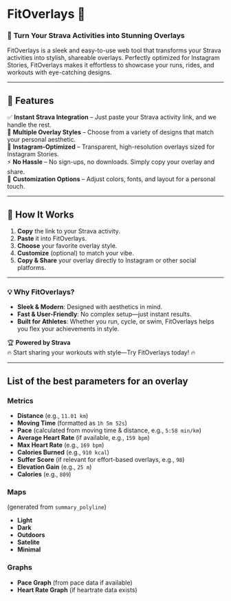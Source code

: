 # FitOverlays 🚴

### 📌 **Turn Your Strava Activities into Stunning Overlays**
FitOverlays is a sleek and easy-to-use web tool that transforms your Strava activities into stylish, shareable overlays. Perfectly optimized for Instagram Stories, FitOverlays makes it effortless to showcase your runs, rides, and workouts with eye-catching designs.

---

## 🌟 **Features**
✅ **Instant Strava Integration** – Just paste your Strava activity link, and we handle the rest.  
🎨 **Multiple Overlay Styles** – Choose from a variety of designs that match your personal aesthetic.  
📏 **Instagram-Optimized** – Transparent, high-resolution overlays sized for Instagram Stories.  
⚡ **No Hassle** – No sign-ups, no downloads. Simply copy your overlay and share.  
🔄 **Customization Options** – Adjust colors, fonts, and layout for a personal touch.  

---

## 🚀 **How It Works**
1. **Copy** the link to your Strava activity.
2. **Paste** it into FitOverlays.
3. **Choose** your favorite overlay style.
4. **Customize** (optional) to match your vibe.
5. **Copy & Share** your overlay directly to Instagram or other social platforms.

---

### 💡 **Why FitOverlays?**
- **Sleek & Modern**: Designed with aesthetics in mind.
- **Fast & User-Friendly**: No complex setup—just instant results.
- **Built for Athletes**: Whether you run, cycle, or swim, FitOverlays helps you flex your achievements in style.

🏆 **Powered by Strava**  
🔥 Start sharing your workouts with style—Try FitOverlays today! 🔥

---

## **List of the best parameters for an overlay**  

### **Metrics**  
- **Distance** (e.g., `11.01 km`)  
- **Moving Time** (formatted as `1h 5m 52s`)  
- **Pace** (calculated from moving time & distance, e.g., `5:58 min/km`)  
- **Average Heart Rate** (if available, e.g., `159 bpm`)  
- **Max Heart Rate** (e.g., `169 bpm`)  
- **Calories Burned** (e.g., `910 kcal`)  
- **Suffer Score** (if relevant for effort-based overlays, e.g., `98`)  
- **Elevation Gain** (e.g., `25 m`)
- **Calories** (e.g., `809`)


### **Maps** 
(generated from `summary_polyline`)  
- **Light**
- **Dark**
- **Outdoors**
- **Satelite**
- **Minimal**

### **Graphs**
- **Pace Graph** (from pace data if available)  
- **Heart Rate Graph** (if heartrate data exists) 
